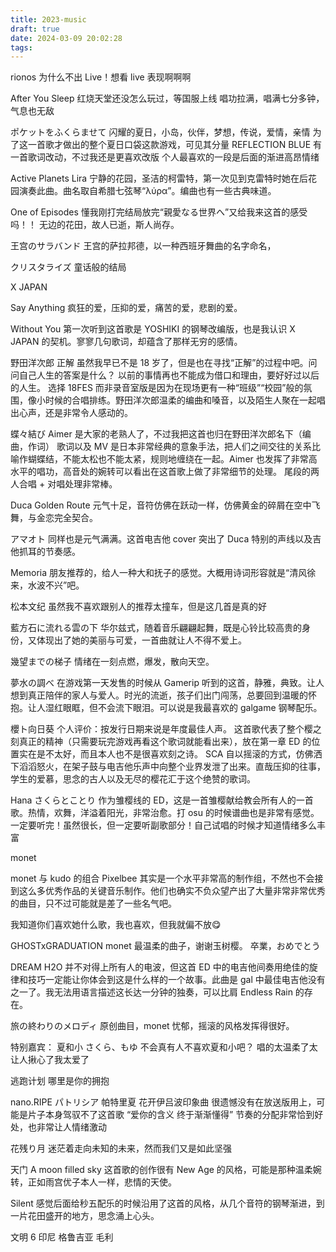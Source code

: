 ```yaml
---
title: 2023-music
draft: true
date: 2024-03-09 20:02:28
tags:
---
```


rionos
为什么不出 Live！想看 live 表现啊啊啊

After You Sleep
红烧天堂还没怎么玩过，等国服上线
唱功拉满，唱满七分多钟，气息也无敌

ポケットをふくらませて
闪耀的夏日，小岛，伙伴，梦想，传说，爱情，亲情
为了这一首歌才做出的整个夏日口袋这款游戏，可见其分量
REFLECTION BLUE 有一首歌词改动，不过我还是更喜欢改版
个人最喜欢的一段是后面的渐进高昂情绪

Active Planets
Lira
宁静的花园，圣洁的柯雷特，第一次见到克雷特时她在后花园演奏此曲。曲名取自希腊七弦琴“λύρα”。编曲也有一些古典味道。

One of Episodes
懂我刚打完结局放完“親愛なる世界へ”又给我来这首的感受吗！！
无边的花田，故人已逝，斯人尚存。

王宫のサラバンド
王宫的萨拉邦德，以一种西班牙舞曲的名字命名，

クリスタライズ
童话般的结局

X JAPAN

Say Anything
疯狂的爱，压抑的爱，痛苦的爱，悲剧的爱。

Without You
第一次听到这首歌是 YOSHIKI 的钢琴改编版，也是我认识 X JAPAN 的契机。寥寥几句歌词，却蕴含了那样无穷的感情。

野田洋次郎
正解
虽然我早已不是 18 岁了，但是也在寻找“正解”的过程中吧。问问自己人生的答案是什么？
以前的事情再也不能成为借口和理由，要好好过以后的人生。
选择 18FES 而非录音室版是因为在现场更有一种“班级”“校园”般的氛围，像小时候的合唱排练。野田洋次郎温柔的编曲和嗓音，以及陌生人聚在一起唱出心声，还是非常令人感动的。

蝶々結び
Aimer 是大家的老熟人了，不过我把这首也归在野田洋次郎名下（编曲，作词）
歌词以及 MV 是日本非常经典的意象手法，把人们之间交往的关系比喻作蝴蝶结，不能太松也不能太紧，规则地缠绕在一起。Aimer 也发挥了非常高水平的唱功，高音处的婉转可以看出在这首歌上做了非常细节的处理。
尾段的两人合唱 + 对唱处理非常棒。

Duca
Golden Route
元气十足，音符仿佛在跃动一样，仿佛黄金的碎屑在空中飞舞，与金恋完全契合。

アマオト
同样也是元气满满。这首电吉他 cover 突出了 Duca 特别的声线以及吉他抓耳的节奏感。

Memoria
朋友推荐的，给人一种大和抚子的感觉。大概用诗词形容就是“清风徐来，水波不兴”吧。




松本文纪
虽然我不喜欢跟别人的推荐太撞车，但是这几首是真的好

藍方石に流れる雲の下
华尔兹式，随着音乐翩翩起舞，既是心铃比较高贵的身份，又体现出了她的美丽与可爱，一首曲就让人不得不爱上。

幾望までの梯子
情绪在一刻点燃，爆发，散向天空。

夢水の調べ
在游戏第一天发售的时候从 Gamerip 听到的这首，静雅，典致。让人想到真正陪伴的家人与爱人。时光的流逝，孩子们出门闯荡，总要回到温暖的怀抱。让人湿红眼眶，但不会流下眼泪。可以说是我最喜欢的 galgame 钢琴配乐。

櫻ト向日葵
个人评价：按发行日期来说是年度最佳人声。
这首歌代表了整个樱之刻真正的精神（只需要玩完游戏再看这个歌词就能看出来），放在第一章 ED 的位置实在是不太好，而且本人也不是很喜欢刻之诗。
SCA 自以摇滚的方式，仿佛洒下滔滔怒火，在架子鼓与电吉他乐声中向整个业界发泄了出来。直哉压抑的往事，学生的爱慕，思念的古人以及无尽的樱花汇于这个绝赞的歌词。

Hana
さくらとことり
作为雏樱线的 ED，这是一首雏樱献给教会所有人的一首歌。热情，欢舞，洋溢着阳光，非常治愈。打 osu 的时候谱曲也是非常有感觉。
一定要听完！虽然很长，但一定要听副歌部分！自己试唱的时候才知道情绪多么丰富

monet

monet 与 kudo 的组合 Pixelbee 其实是一个水平非常高的制作组，不然也不会接到这么多优秀作品的关键音乐制作。他们也确实不负众望产出了大量非常非常优秀的曲目，只不过可能就是差了一些名气吧。

我知道你们喜欢她什么歌，我也喜欢，但我就偏不放😋

GHOSTxGRADUATION
monet 最温柔的曲子，谢谢玉树樱。
卒業，おめでとう

DREAM
H2O 并不对得上所有人的电波，但这首 ED 中的电吉他间奏用绝佳的旋律和技巧一定能让你体会到这是什么样的一个故事。此曲是 gal 中最佳电吉他没有之一了。我无法用语言描述这长达一分钟的独奏，可以比肩 Endless Rain 的存在。

旅の終わりのメロディ
原创曲目，monet 忧郁，摇滚的风格发挥得很好。

特别嘉宾：
夏和小
さくら、もゆ
不会真有人不喜欢夏和小吧？
唱的太温柔了太让人揪心了我太爱了




逃跑计划
哪里是你的拥抱



nano.RIPE
パトリシア
帕特里夏 花开伊吕波印象曲 很遗憾没有在放送版用上，可能是片子本身驾驭不了这首歌
“爱你的含义 终于渐渐懂得”
节奏的分配非常恰到好处，也非常让人情绪激动

花残り月
迷茫着走向未知的未来，然而我们又是如此坚强


天门
A moon filled sky
这首歌的创作很有 New Age 的风格，可能是那种温柔婉转，正如雨宫优子本人一样，悲情的天使。

Silent
感觉后面给秒五配乐的时候沿用了这首的风格，从几个音符的钢琴渐进，到一片花田盛开的地方，思念涌上心头。




文明 6
印尼
格鲁吉亚
毛利